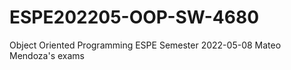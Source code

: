 # ESPE202205-OOP-SW-4680
Object Oriented Programming ESPE Semester 2022-05-08
Mateo Mendoza's exams
